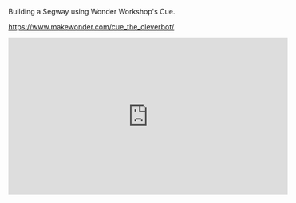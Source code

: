 Building a Segway using Wonder Workshop's Cue.

https://www.makewonder.com/cue_the_cleverbot/

<iframe width="560" height="315" src="https://www.youtube.com/embed/JiiIl8cMinc" frameborder="0" allow="autoplay; encrypted-media" allowfullscreen></iframe>

